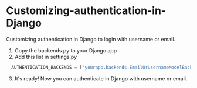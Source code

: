# Customizing-authentication-in-Django
Customizing authentication in Django to login with username or email.

1. Copy the backends.py to your Django app
2. Add this list in settings.py
```python
  AUTHENTICATION_BACKENDS = ['yourapp.backends.EmailOrUsernameModelBackend']
```
3. It's ready! Now you can authenticate in Django with username or email.
